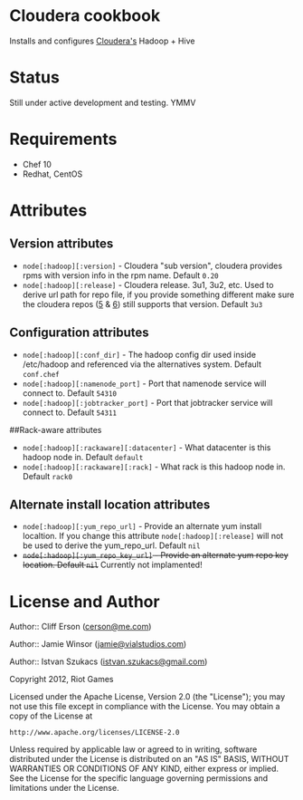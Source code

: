 # Cloudera cookbook

Installs and configures [Cloudera's](http://www.cloudera.com/) Hadoop + Hive


# Status
Still under active development and testing. YMMV

# Requirements

* Chef 10
* Redhat, CentOS

# Attributes

## Version attributes

* `node[:hadoop][:version]` - Cloudera "sub version", cloudera provides rpms with version info in the rpm name. Default `0.20` 
* `node[:hadoop][:release]` - Cloudera release. 3u1, 3u2, etc. Used to derive url path for repo file, if you provide something different make sure the cloudera repos ([5](http://archive.cloudera.com/redhat/cdh/) & [6](http://archive.cloudera.com/redhat/6/x86_64/cdh/)) still supports that version. Default `3u3`

## Configuration attributes

* `node[:hadoop][:conf_dir]` - The hadoop config dir used inside /etc/hadoop and referenced via the alternatives system. Default `conf.chef`
* `node[:hadoop][:namenode_port]` - Port that namenode service will connect to. Default `54310`
* `node[:hadoop][:jobtracker_port]` - Port that jobtracker service will connect to. Default `54311`

##Rack-aware attributes

* `node[:hadoop][:rackaware][:datacenter]` - What datacenter is this hadoop node in. Default `default`
* `node[:hadoop][:rackaware][:rack]` - What rack is this hadoop node in. Default `rack0`

## Alternate install location attributes
* `node[:hadoop][:yum_repo_url]` - Provide an alternate yum install localtion. If you change this attribute `node[:hadoop][:release]` will not be used to derive the yum_repo_url. Default `nil`
* ~~`node[:hadoop][:yum_repo_key_url]` - Provide an alternate yum repo key location. Default `nil`~~ Currently not implamented!

# License and Author

Author:: Cliff Erson (<cerson@me.com>)

Author:: Jamie Winsor (<jamie@vialstudios.com>)

Author:: Istvan Szukacs (<istvan.szukacs@gmail.com>)

Copyright 2012, Riot Games

Licensed under the Apache License, Version 2.0 (the "License");
you may not use this file except in compliance with the License.
You may obtain a copy of the License at

    http://www.apache.org/licenses/LICENSE-2.0

Unless required by applicable law or agreed to in writing, software
distributed under the License is distributed on an "AS IS" BASIS,
WITHOUT WARRANTIES OR CONDITIONS OF ANY KIND, either express or implied.
See the License for the specific language governing permissions and
limitations under the License.
